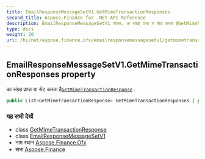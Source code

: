```yaml
---
title: EmailResponseMessageSetV1.GetMimeTransactionResponses
second_title: Aspose.Finance for .NET API Reference
description: EmailResponseMessageSetV1 संपत्त. क संग्रह प्रप्त य सेट करत हैGetMimeTransactionResponse .
type: docs
weight: 20
url: /hi/net/aspose.finance.ofx/emailresponsemessagesetv1/getmimetransactionresponses/
---
```

## EmailResponseMessageSetV1.GetMimeTransactionResponses property

का संग्रह प्राप्त या सेट करता है[`GetMimeTransactionResponse`](../../../aspose.finance.ofx.email/getmimetransactionresponse/) .

```csharp
public List<GetMimeTransactionResponse> GetMimeTransactionResponses { get; set; }
```

### यह सभी देखें

* class [GetMimeTransactionResponse](../../../aspose.finance.ofx.email/getmimetransactionresponse/)
* class [EmailResponseMessageSetV1](../)
* नाम स्थान [Aspose.Finance.Ofx](../../emailresponsemessagesetv1/)
* सभा [Aspose.Finance](../../../)


